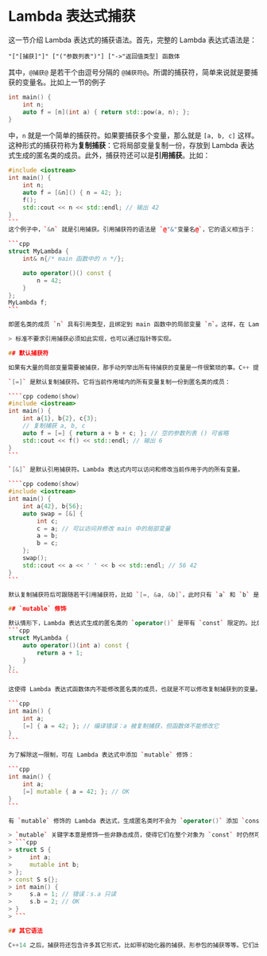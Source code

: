 # Lambda 表达式捕获

这一节介绍 Lambda 表达式的捕获语法。首先，完整的 Lambda 表达式语法是：

```sdsc
"["[捕获]"]" ["("参数列表")"] ["->"返回值类型] 函数体
```

其中，`@捕获@` 是若干个由逗号分隔的 `@捕获符@`。所谓的捕获符，简单来说就是要捕获的变量名。比如上一节的例子

```cpp
int main() {
    int n;
    auto f = [n](int a) { return std::pow(a, n); };
}
```

中，`n` 就是一个简单的捕获符。如果要捕获多个变量，那么就是 `[a, b, c]` 这样。这种形式的捕获符称为**复制捕获**：它将局部变量复制一份，存放到 Lambda 表达式生成的匿名类的成员。此外，捕获符还可以是**引用捕获**。比如：

````cpp codemo(show)
#include <iostream>
int main() {
    int n;
    auto f = [&n]() { n = 42; };
    f();
    std::cout << n << std::endl; // 输出 42
}
```
这个例子中，`&n` 就是引用捕获。引用捕获符的语法是 `@"&"变量名@`，它的语义相当于：

```cpp
struct MyLambda {
    int& n{/* main 函数中的 n */};

    auto operator()() const {
        n = 42;
    }
};
MyLambda f;
```

即匿名类的成员 `n` 具有引用类型，且绑定到 main 函数中的局部变量 `n`。这样，在 Lambda 表达式内对 `n` 修改也会影响到全局的 `n`。引用捕获和复制捕获可以同时出现，比如 `[&a, b]`，但不能是同一变量名。

> 标准不要求引用捕获必须如此实现，也可以通过指针等实现。

## 默认捕获符

如果有大量的局部变量需要被捕获，那手动列举出所有待捕获的变量是一件很繁琐的事。C++ 提供了默认捕获符语法，可以捕获 Lambda 表达式所在作用域内的所有名字。

`[=]` 是默认复制捕获符。它将当前作用域内的所有变量复制一份到匿名类的成员：

````cpp codemo(show)
#include <iostream>
int main() {
    int a{1}, b{2}, c{3};
    // 复制捕获 a, b, c
    auto f = [=] { return a + b + c; }; // 空的参数列表 () 可省略
    std::cout << f() << std::endl; // 输出 6
}
```

`[&]` 是默认引用捕获符。Lambda 表达式内可以访问和修改当前作用于内的所有变量。

````cpp codemo(show)
#include <iostream>
int main() {
    int a{42}, b{56};
    auto swap = [&] {
        int c;
        c = a; // 可以访问并修改 main 中的局部变量
        a = b;
        b = c;
    };
    swap();
    std::cout << a << ' ' << b << std::endl; // 56 42
}
```

默认复制捕获符后可跟随若干引用捕获符，比如 `[=, &a, &b]`，此时只有 `a` 和 `b` 是引用捕获，其余变量是复制捕获。类似地，也有 `[&, a, b]` 等写法。

## `mutable` 修饰

默认情形下，Lambda 表达式生成的匿名类的 `operator()` 是带有 `const` 限定的。比如，`[](int a) { return a + 1; }` 生成的匿名类是：
```cpp
struct MyLambda {
    auto operator()(int a) const {
        return a + 1;
    }
};
```

这使得 Lambda 表达式函数体内不能修改匿名类的成员，也就是不可以修改复制捕获到的变量。

```cpp
int main() {
    int a;
    [=] { a = 42; }; // 编译错误：a 被复制捕获，但函数体不能修改它
}
```

为了解除这一限制，可在 Lambda 表达式中添加 `mutable` 修饰：

```cpp
int main() {
    int a;
    [=] mutable { a = 42; }; // OK
}
```

有 `mutable` 修饰的 Lambda 表达式，生成匿名类时不会为 `operator()` 添加 `const` 修饰。

> `mutable` 关键字本意是修饰一些非静态成员，使得它们在整个对象为 `const` 时仍然可以改动。比如：
> ```cpp
> struct S {
>     int a;
>     mutable int b;
> };
> const S s{};
> int main() {
>     s.a = 1; // 错误：s.a 只读
>     s.b = 2; // OK
> }
> ```

## 其它语法

C++14 之后，捕获符还包含许多其它形式，比如带初始化器的捕获、形参包的捕获等等。它们出现的场合并不多，我就不在这里详细介绍了。有兴趣的读者可参阅 [CppReference](https://zh.cppreference.com/w/cpp/language/lambda)。
